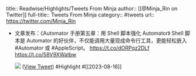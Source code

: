 title:: Readwise/Highlights/Tweets From Minja
author:: [[@Minja_Rin on Twitter]]
full-title:: Tweets From Minja
category:: #tweets
url:: https://twitter.com/Minja_Rin

- 文章发布：《Automator 手册第五章：用 Shell 脚本强化 Automator》
  Shell 脚本是 Automator 的好伙伴，不仅能调用大量现成命令行工具，更能轻松嵌入 #Automator 或 #AppleScript。
  https://t.co/dORPqz2DLf https://t.co/58V9XWatbw
  
  ![](https://pbs.twimg.com/media/F1XYpB3aMAAPotc.jpg) ([View Tweet](https://twitter.com/Minja_Rin/status/1691408392265367553)) #Highlight #[[2023-08-16]]